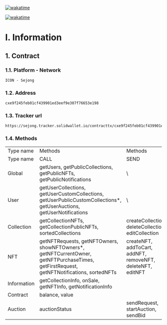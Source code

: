 [![wakatime](https://wakatime.com/badge/user/30595099-02b3-44c9-9553-bfedf73678b0/project/20684b43-07ed-4fdb-9303-f240dac2202f.svg?style=for-the-badge)](https://wakatime.com/badge/user/30595099-02b3-44c9-9553-bfedf73678b0/project/20684b43-07ed-4fdb-9303-f240dac2202f)

[![wakatime](https://wakatime.com/badge/user/30595099-02b3-44c9-9553-bfedf73678b0/project/20684b43-07ed-4fdb-9303-f240dac2202f.svg?style=for-the-badge)](https://wakatime.com/badge/user/30595099-02b3-44c9-9553-bfedf73678b0/project/20684b43-07ed-4fdb-9303-f240dac2202f)

# I. Information

## 1. Contract

### 1.1. Platform - Network

    ICON - Sejong

### 1.2. Address

    cxe9f245feb01cf439901ed3eef9e307f76653e198

### 1.3. Tracker url

    https://sejong.tracker.solidwallet.io/contracttx/cxe9f245feb01cf439901ed3eef9e307f76653e198

### 1.4. Methods

<table>
    <tr>
        <td>Type name</td>
        <td>Methods</td>
        <td>Methods</td>
    </tr>
    <tr>
        <td>Type name</td>
        <td>CALL</td>
        <td>SEND</td>
    </tr>
    <tr>
        <td>Global</td>
        <td>getUsers, getPublicCollections, getPublicNFTs, getPublicNotifications</td>
        <td>\</td>
    </tr>
    <tr>
        <td>User</td>
        <td>getUserCollections, getUserCustomCollections, getUserPublicCustomCollections*, getUserAuctions, getUserNotifications</td>
        <td>\</td>
    </tr>
    <tr>
        <td>Collection</td>
        <td>getCollectionNFTs, getCollectionPublicNFTs, sortedCollections</td>
        <td>createCollection, deleteCollection, editCollection</td>
    </tr>
    <tr>
        <td>NFT</td>
        <td>getNFTRequests, getNFTOwners, showNFTOwners*, getNFTCurrentOwner, getNFTPurchaseTimes, getFirstRequest, getNFTNotifications, sortedNFTs</td>
        <td>createNFT, addToCart, addNFT, removeNFT, deleteNFT, editNFT</td>
    </tr>
    <tr>
        <td>Information</td>
        <td>getCollectionInfo, onSale, getNFTInfo, getNotificationInfo</td>
    </tr>
    <tr>
        <td>Contract</td>
        <td>balance, value</td>
    </tr>
    <tr>
        <td>Auction</td>
        <td>auctionStatus</td>
        <td>sendRequest, startAuction, sendBid</td>
    </tr>
    <tr>
    </tr>
</table>
